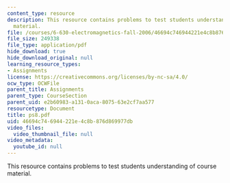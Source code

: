 ```yaml
---
content_type: resource
description: This resource contains problems to test students understanding of course
  material.
file: /courses/6-630-electromagnetics-fall-2006/46694c746944221e4c8b876d869977db_ps8.pdf
file_size: 249338
file_type: application/pdf
hide_download: true
hide_download_original: null
learning_resource_types:
- Assignments
license: https://creativecommons.org/licenses/by-nc-sa/4.0/
ocw_type: OCWFile
parent_title: Assignments
parent_type: CourseSection
parent_uid: e2b60983-a131-0aca-8075-63e2cf7aa577
resourcetype: Document
title: ps8.pdf
uid: 46694c74-6944-221e-4c8b-876d869977db
video_files:
  video_thumbnail_file: null
video_metadata:
  youtube_id: null
---
```

This resource contains problems to test students understanding of course material.